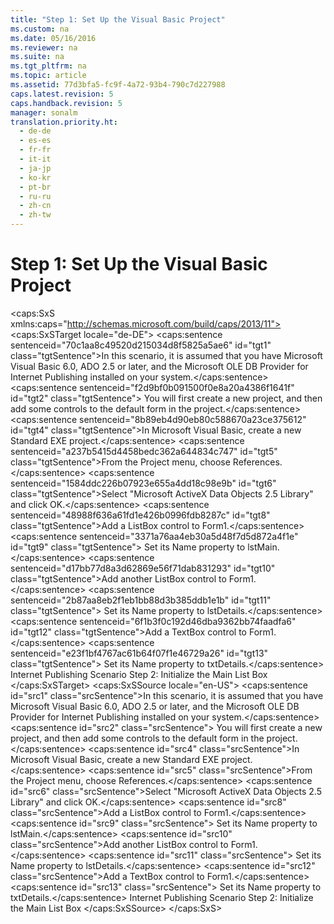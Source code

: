 ```yaml
---
title: "Step 1: Set Up the Visual Basic Project"
ms.custom: na
ms.date: 05/16/2016
ms.reviewer: na
ms.suite: na
ms.tgt_pltfrm: na
ms.topic: article
ms.assetid: 77d3bfa5-fc9f-4a72-93b4-790c7d227988
caps.latest.revision: 5
caps.handback.revision: 5
manager: sonalm
translation.priority.ht: 
  - de-de
  - es-es
  - fr-fr
  - it-it
  - ja-jp
  - ko-kr
  - pt-br
  - ru-ru
  - zh-cn
  - zh-tw
---
```

# Step 1: Set Up the Visual Basic Project
<?xml version="1.0" encoding="utf-8"?>
<caps:SxS xmlns:caps="http://schemas.microsoft.com/build/caps/2013/11">
  <caps:SxSTarget locale="de-DE">
    <developerConceptualDocument xsi:schemaLocation="http://ddue.schemas.microsoft.com/authoring/2003/5 http://dduestorage.blob.core.windows.net/ddueschema/developer.xsd" xmlns="http://ddue.schemas.microsoft.com/authoring/2003/5" xmlns:xlink="http://www.w3.org/1999/xlink" xmlns:xsi="http://www.w3.org/2001/XMLSchema-instance">
      <introduction>
        <para>
          <caps:sentence sentenceid="70c1aa8c49520d215034d8f5825a5ae6" id="tgt1" class="tgtSentence">In this scenario, it is assumed that you have Microsoft Visual Basic 6.0, ADO 2.5 or later, and the Microsoft OLE DB Provider for Internet Publishing installed on your system.</caps:sentence>
          <caps:sentence sentenceid="f2d9bf0b091500f0e8a20a4386f1641f" id="tgt2" class="tgtSentence"> You will first create a new project, and then add some controls to the default form in the project.</caps:sentence>
        </para>
        <procedure>
          <title>
            <caps:sentence sentenceid="c9b1c88ae4d45d2298bccc3f486a7094" id="tgt3" class="tgtSentence">To create an ADO project:</caps:sentence>
          </title>
          <steps class="ordered">
            <step>
              <content>
                <para>
                  <caps:sentence sentenceid="8b89eb4d90eb80c588670a23ce375612" id="tgt4" class="tgtSentence">In Microsoft Visual Basic, create a new Standard EXE project.</caps:sentence>
                </para>
              </content>
            </step>
            <step>
              <content>
                <para>
                  <caps:sentence sentenceid="a237b5415d4458bedc362a644834c747" id="tgt5" class="tgtSentence">From the Project menu, choose References.</caps:sentence>
                </para>
              </content>
            </step>
            <step>
              <content>
                <para>
                  <caps:sentence sentenceid="1584ddc226b07923e655a4dd18c98e9b" id="tgt6" class="tgtSentence">Select "Microsoft ActiveX Data Objects 2.5 Library" and click OK.</caps:sentence>
                </para>
              </content>
            </step>
          </steps>
        </procedure>
        <procedure>
          <title>
            <caps:sentence sentenceid="62bbf4590652d42761e7bb43b5b8513b" id="tgt7" class="tgtSentence">To insert controls on the main form:</caps:sentence>
          </title>
          <steps class="ordered">
            <step>
              <content>
                <para>
                  <caps:sentence sentenceid="48988f636a61fd1e426b0996fdb8287c" id="tgt8" class="tgtSentence">Add a ListBox control to Form1.</caps:sentence>
                  <caps:sentence sentenceid="3371a76aa4eb30a5d48f7d5d872a4f1e" id="tgt9" class="tgtSentence"> Set its Name property to <userInputLocalizable>lstMain</userInputLocalizable>.</caps:sentence>
                </para>
              </content>
            </step>
            <step>
              <content>
                <para>
                  <caps:sentence sentenceid="d17bb77d8a3d62869e56f71dab831293" id="tgt10" class="tgtSentence">Add another ListBox control to Form1.</caps:sentence>
                  <caps:sentence sentenceid="2b87aa8eb2f1eb1bb88d3b385ddb1e1b" id="tgt11" class="tgtSentence"> Set its Name property to <userInputLocalizable>lstDetails</userInputLocalizable>.</caps:sentence>
                </para>
              </content>
            </step>
            <step>
              <content>
                <para>
                  <caps:sentence sentenceid="6f1b3f0c192d46dba9362bb74faadfa6" id="tgt12" class="tgtSentence">Add a TextBox control to Form1.</caps:sentence>
                  <caps:sentence sentenceid="e23f1bf4767ac61b64f07f1e46729a26" id="tgt13" class="tgtSentence"> Set its Name property to <userInputLocalizable>txtDetails</userInputLocalizable>.</caps:sentence>
                </para>
              </content>
            </step>
          </steps>
        </procedure>
      </introduction>
      <relatedTopics>
        <link xlink:href="2f551969-0fd9-41ee-b81d-100975a4bdc2">Internet Publishing Scenario</link>
        <link xlink:href="a1454493-1c86-46c2-ada8-d3c6fcdaf3c1">Step 2: Initialize the Main List Box</link>
      </relatedTopics>
    </developerConceptualDocument>
  </caps:SxSTarget>
  <caps:SxSSource locale="en-US">
    <developerConceptualDocument xsi:schemaLocation="http://ddue.schemas.microsoft.com/authoring/2003/5 http://dduestorage.blob.core.windows.net/ddueschema/developer.xsd" xmlns="http://ddue.schemas.microsoft.com/authoring/2003/5" xmlns:xlink="http://www.w3.org/1999/xlink" xmlns:xsi="http://www.w3.org/2001/XMLSchema-instance">
      <introduction>
        <para>
          <caps:sentence id="src1" class="srcSentence">In this scenario, it is assumed that you have Microsoft Visual Basic 6.0, ADO 2.5 or later, and the Microsoft OLE DB Provider for Internet Publishing installed on your system.</caps:sentence>
          <caps:sentence id="src2" class="srcSentence"> You will first create a new project, and then add some controls to the default form in the project.</caps:sentence>
        </para>
        <procedure>
          <title>
            <caps:sentence id="src3" class="srcSentence">To create an ADO project:</caps:sentence>
          </title>
          <steps class="ordered">
            <step>
              <content>
                <para>
                  <caps:sentence id="src4" class="srcSentence">In Microsoft Visual Basic, create a new Standard EXE project.</caps:sentence>
                </para>
              </content>
            </step>
            <step>
              <content>
                <para>
                  <caps:sentence id="src5" class="srcSentence">From the Project menu, choose References.</caps:sentence>
                </para>
              </content>
            </step>
            <step>
              <content>
                <para>
                  <caps:sentence id="src6" class="srcSentence">Select "Microsoft ActiveX Data Objects 2.5 Library" and click OK.</caps:sentence>
                </para>
              </content>
            </step>
          </steps>
        </procedure>
        <procedure>
          <title>
            <caps:sentence id="src7" class="srcSentence">To insert controls on the main form:</caps:sentence>
          </title>
          <steps class="ordered">
            <step>
              <content>
                <para>
                  <caps:sentence id="src8" class="srcSentence">Add a ListBox control to Form1.</caps:sentence>
                  <caps:sentence id="src9" class="srcSentence"> Set its Name property to <userInputLocalizable>lstMain</userInputLocalizable>.</caps:sentence>
                </para>
              </content>
            </step>
            <step>
              <content>
                <para>
                  <caps:sentence id="src10" class="srcSentence">Add another ListBox control to Form1.</caps:sentence>
                  <caps:sentence id="src11" class="srcSentence"> Set its Name property to <userInputLocalizable>lstDetails</userInputLocalizable>.</caps:sentence>
                </para>
              </content>
            </step>
            <step>
              <content>
                <para>
                  <caps:sentence id="src12" class="srcSentence">Add a TextBox control to Form1.</caps:sentence>
                  <caps:sentence id="src13" class="srcSentence"> Set its Name property to <userInputLocalizable>txtDetails</userInputLocalizable>.</caps:sentence>
                </para>
              </content>
            </step>
          </steps>
        </procedure>
      </introduction>
      <relatedTopics>
        <link xlink:href="2f551969-0fd9-41ee-b81d-100975a4bdc2">Internet Publishing Scenario</link>
        <link xlink:href="a1454493-1c86-46c2-ada8-d3c6fcdaf3c1">Step 2: Initialize the Main List Box</link>
      </relatedTopics>
    </developerConceptualDocument>
  </caps:SxSSource>
</caps:SxS>